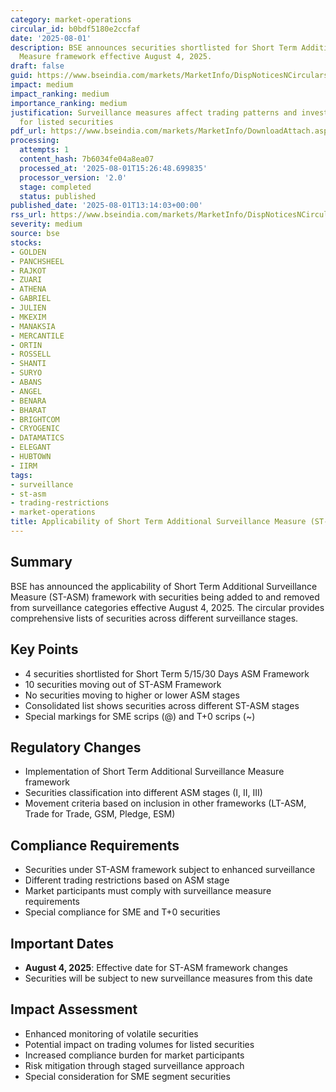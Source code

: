 ```yaml
---
category: market-operations
circular_id: b0bdf5180e2ccfaf
date: '2025-08-01'
description: BSE announces securities shortlisted for Short Term Additional Surveillance
  Measure framework effective August 4, 2025.
draft: false
guid: https://www.bseindia.com/markets/MarketInfo/DispNoticesNCirculars.aspx?Noticeid={F0210BD6-5214-4A7C-968F-6B2A3C7DA9BF}&noticeno=20250801-59&dt=08/01/2025&icount=59&totcount=73&flag=0
impact: medium
impact_ranking: medium
importance_ranking: medium
justification: Surveillance measures affect trading patterns and investor behavior
  for listed securities
pdf_url: https://www.bseindia.com/markets/MarketInfo/DownloadAttach.aspx?id=20250801-59&attachedId=6ccc03ef-2a51-4e44-b989-522cf6a51c80
processing:
  attempts: 1
  content_hash: 7b6034fe04a8ea07
  processed_at: '2025-08-01T15:26:48.699835'
  processor_version: '2.0'
  stage: completed
  status: published
published_date: '2025-08-01T13:14:03+00:00'
rss_url: https://www.bseindia.com/markets/MarketInfo/DispNoticesNCirculars.aspx?Noticeid={F0210BD6-5214-4A7C-968F-6B2A3C7DA9BF}&noticeno=20250801-59&dt=08/01/2025&icount=59&totcount=73&flag=0
severity: medium
source: bse
stocks:
- GOLDEN
- PANCHSHEEL
- RAJKOT
- ZUARI
- ATHENA
- GABRIEL
- JULIEN
- MKEXIM
- MANAKSIA
- MERCANTILE
- ORTIN
- ROSSELL
- SHANTI
- SURYO
- ABANS
- ANGEL
- BENARA
- BHARAT
- BRIGHTCOM
- CRYOGENIC
- DATAMATICS
- ELEGANT
- HUBTOWN
- IIRM
tags:
- surveillance
- st-asm
- trading-restrictions
- market-operations
title: Applicability of Short Term Additional Surveillance Measure (ST-ASM)
---
```


## Summary

BSE has announced the applicability of Short Term Additional Surveillance Measure (ST-ASM) framework with securities being added to and removed from surveillance categories effective August 4, 2025. The circular provides comprehensive lists of securities across different surveillance stages.

## Key Points

- 4 securities shortlisted for Short Term 5/15/30 Days ASM Framework
- 10 securities moving out of ST-ASM Framework
- No securities moving to higher or lower ASM stages
- Consolidated list shows securities across different ST-ASM stages
- Special markings for SME scrips (@) and T+0 scrips (~)

## Regulatory Changes

- Implementation of Short Term Additional Surveillance Measure framework
- Securities classification into different ASM stages (I, II, III)
- Movement criteria based on inclusion in other frameworks (LT-ASM, Trade for Trade, GSM, Pledge, ESM)

## Compliance Requirements

- Securities under ST-ASM framework subject to enhanced surveillance
- Different trading restrictions based on ASM stage
- Market participants must comply with surveillance measure requirements
- Special compliance for SME and T+0 securities

## Important Dates

- **August 4, 2025**: Effective date for ST-ASM framework changes
- Securities will be subject to new surveillance measures from this date

## Impact Assessment

- Enhanced monitoring of volatile securities
- Potential impact on trading volumes for listed securities
- Increased compliance burden for market participants
- Risk mitigation through staged surveillance approach
- Special consideration for SME segment securities
